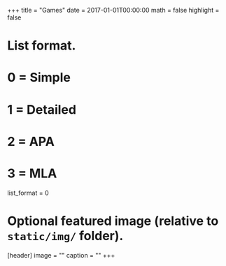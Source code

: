 +++
title = "Games"
date = 2017-01-01T00:00:00
math = false
highlight = false

# List format.
#   0 = Simple
#   1 = Detailed
#   2 = APA
#   3 = MLA
list_format = 0

# Optional featured image (relative to `static/img/` folder).
[header]
image = ""
caption = ""
+++
